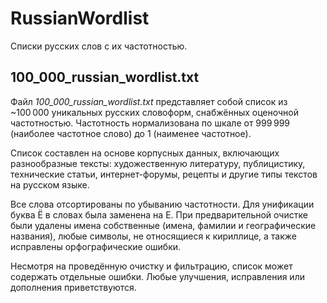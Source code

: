 # RussianWordlist
Списки русских слов с их частотностью.

## 100_000_russian_wordlist.txt
Файл *100_000_russian_wordlist.txt* представляет собой список из ~100 000 уникальных русских словоформ, снабжённых оценочной частотностью. Частотность нормализована по шкале от 999 999 (наиболее частотное слово) до 1 (наименее частотное).

Список составлен на основе корпусных данных, включающих разнообразные тексты: художественную литературу, публицистику, технические статьи, интернет-форумы, рецепты и другие типы текстов на русском языке.

Все слова отсортированы по убыванию частотности. Для унификации буква Ё в словах была заменена на Е. При предварительной очистке были удалены имена собственные (имена, фамилии и географические названия), любые символы, не относящиеся к кириллице, а также исправлены орфографические ошибки. 

Несмотря на проведённую очистку и фильтрацию, список может содержать отдельные ошибки. Любые улучшения, исправления или дополнения приветствуются.
